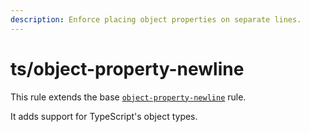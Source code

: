 ```yaml
---
description: Enforce placing object properties on separate lines.
---
```


# ts/object-property-newline

This rule extends the base [`object-property-newline`](/rules/js/object-property-newline) rule.

It adds support for TypeScript's object types.
